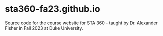 # sta360-fa23.github.io

Source code for the course website for STA 360 - taught by Dr. Alexander Fisher in Fall 2023 at Duke University.
